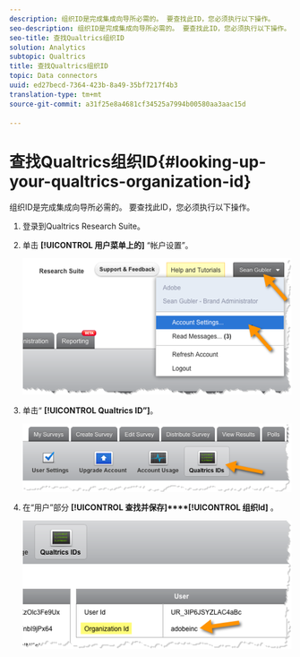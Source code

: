 ```yaml
---
description: 组织ID是完成集成向导所必需的。 要查找此ID，您必须执行以下操作。
seo-description: 组织ID是完成集成向导所必需的。 要查找此ID，您必须执行以下操作。
seo-title: 查找Qualtrics组织ID
solution: Analytics
subtopic: Qualtrics
title: 查找Qualtrics组织ID
topic: Data connectors
uuid: ed27becd-7364-423b-8a49-35bf7217f4b3
translation-type: tm+mt
source-git-commit: a31f25e8a4681cf34525a7994b00580aa3aac15d

---
```



# 查找Qualtrics组织ID{#looking-up-your-qualtrics-organization-id}

组织ID是完成集成向导所必需的。 要查找此ID，您必须执行以下操作。

1. 登录到Qualtrics Research Suite。
1. 单击 **[!UICONTROL 用户菜单上的]** “帐户设置”。

   ![](assets/qualtrics-org-id-1.png)

1. 单击“ **[!UICONTROL Qualtrics ID”]**。

   ![](assets/qualtrics-org-id-2.png)

1. 在“用户”部分 **[!UICONTROL 查找并保存]****[!UICONTROL 组织Id]** 。

   ![](assets/qualtrics-org-id-3.png)


